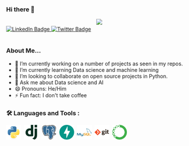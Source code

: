 ### Hi there 👋

<div id="header" align="center">
  <img src="https://media.giphy.com/media/gjrYDwbjnK8x36xZIO/giphy.gif" width="250"/>
</div>
<div id="badges">
  <a href="https://www.linkedin.com/in/john-wambaria/">
    <img src="https://img.shields.io/badge/LinkedIn-blue?style=for-the-badge&logo=linkedin&logoColor=white" alt="LinkedIn Badge"/>
  </a>
  <a href="https://twitter.com/Its_Mureithi">
    <img src="https://img.shields.io/badge/Twitter-blue?style=for-the-badge&logo=twitter&logoColor=white" alt="Twitter Badge"/>
  </a>
</div>
<img src="https://komarev.com/ghpvc/?username=wambaria&style=flat-square&color=blue" alt=""/>

### About Me...
- 🔭 I’m currently working on a number of projects as seen in my repos.
- 🌱 I’m currently learning Data science and machine learning
- 👯 I’m looking to collaborate on open source projects in Python.
- 💬 Ask me about Data science and AI
- 😄 Pronouns: He/Him
- ⚡ Fun fact: I don't take coffee

### :hammer_and_wrench: Languages and Tools :

<div>
  <img src="https://github.com/devicons/devicon/blob/master/icons/python/python-original.svg" title="Python" **alt="Git" width="40" height="40"/>&nbsp;
  <img src="https://github.com/devicons/devicon/blob/master/icons/django/django-plain.svg" title="Django" **alt="Git" width="40" height="40"/>&nbsp;   
  <img src="https://github.com/devicons/devicon/blob/master/icons/postgresql/postgresql-original.svg" title="Postgresl" **alt="Git" width="40" height="40"/>&nbsp;  
  <img src="https://github.com/devicons/devicon/blob/master/icons/fastapi/fastapi-plain.svg" title="Fastapi" **alt="Git" width="40" height="40"/>&nbsp;
  <img src="https://github.com/devicons/devicon/blob/master/icons/mysql/mysql-original-wordmark.svg" title="MySQL"  alt="MySQL" width="40" height="40"/>&nbsp; 
  <img src="https://github.com/devicons/devicon/blob/master/icons/git/git-original-wordmark.svg" title="Git" **alt="Git" width="40" height="40"/>&nbsp;
  <img src="https://github.com/devicons/devicon/blob/master/icons/anaconda/anaconda-original.svg" title="Anaconda" **alt="Git" width="40" height="40"/> 
</div>

